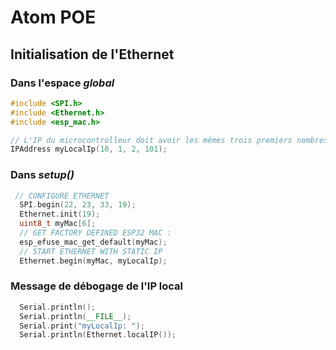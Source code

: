 # Atom POE

## Initialisation de l'Ethernet

### Dans l'espace *global*

```cpp
#include <SPI.h>
#include <Ethernet.h>
#include <esp_mac.h>

// L'IP du microcontrolleur doit avoir les mêmes trois premiers nombres que l'IP de destination 
IPAddress myLocalIp(10, 1, 2, 101);
```

### Dans *setup()*

```cpp
 // CONFIGURE ETHERNET
  SPI.begin(22, 23, 33, 19);
  Ethernet.init(19);
  uint8_t myMac[6];
  // GET FACTORY DEFINED ESP32 MAC :
  esp_efuse_mac_get_default(myMac);
  // START ETHERNET WITH STATIC IP
  Ethernet.begin(myMac, myLocalIp);
```

### Message de débogage de l'IP local

```cpp
  Serial.println();
  Serial.println(__FILE__);
  Serial.print("myLocalIp: ");
  Serial.println(Ethernet.localIP());
```